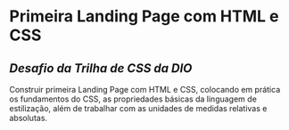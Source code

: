 # Primeira Landing Page com HTML e CSS


## *Desafio da Trilha de CSS da DIO*


Construir primeira Landing Page com HTML e CSS, colocando em prática os fundamentos do CSS, as propriedades básicas da linguagem de estilização, além de trabalhar com as unidades de medidas relativas e absolutas.
